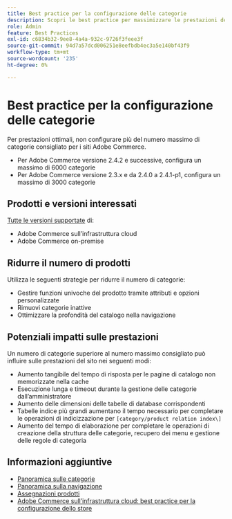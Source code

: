 ```yaml
---
title: Best practice per la configurazione delle categorie
description: Scopri le best practice per massimizzare le prestazioni del sito limitando il numero di categorie nel catalogo.
role: Admin
feature: Best Practices
exl-id: c6834b32-9ee8-4a4a-932c-9726f3feee3f
source-git-commit: 94d7a57dcd006251e8eefbdb4ec3a5e140bf43f9
workflow-type: tm+mt
source-wordcount: '235'
ht-degree: 0%

---
```


# Best practice per la configurazione delle categorie

Per prestazioni ottimali, non configurare più del numero massimo di categorie consigliato per i siti Adobe Commerce.

- Per Adobe Commerce versione 2.4.2 e successive, configura un massimo di 6000 categorie
- Per Adobe Commerce versione 2.3.x e da 2.4.0 a 2.4.1-p1, configura un massimo di 3000 categorie

## Prodotti e versioni interessati

[Tutte le versioni supportate](../../../release/versions.md) di:

- Adobe Commerce sull’infrastruttura cloud
- Adobe Commerce on-premise

## Ridurre il numero di prodotti

Utilizza le seguenti strategie per ridurre il numero di categorie:

- Gestire funzioni univoche del prodotto tramite attributi e opzioni personalizzate
- Rimuovi categorie inattive
- Ottimizzare la profondità del catalogo nella navigazione

## Potenziali impatti sulle prestazioni

Un numero di categorie superiore al numero massimo consigliato può influire sulle prestazioni del sito nei seguenti modi:

- Aumento tangibile del tempo di risposta per le pagine di catalogo non memorizzate nella cache
- Esecuzione lunga e timeout durante la gestione delle categorie dall’amministratore
- Aumento delle dimensioni delle tabelle di database corrispondenti
- Tabelle indice più grandi aumentano il tempo necessario per completare le operazioni di indicizzazione per `[category/product relation index\]`
- Aumento del tempo di elaborazione per completare le operazioni di creazione della struttura delle categorie, recupero dei menu e gestione delle regole di categoria

## Informazioni aggiuntive

- [Panoramica sulle categorie](https://experienceleague.adobe.com/docs/commerce-admin/catalog/categories/categories.html)
- [Panoramica sulla navigazione](https://experienceleague.adobe.com/docs/commerce-admin/catalog/catalog/navigation/navigation.html)
- [Assegnazioni prodotti](https://experienceleague.adobe.com/docs/commerce-admin/catalog/categories/products-in-category/categories-product-assignments.html)
- [Adobe Commerce sull’infrastruttura cloud: best practice per la configurazione dello store](https://devdocs.magento.com/cloud/configure/configure-best-practices.html)
